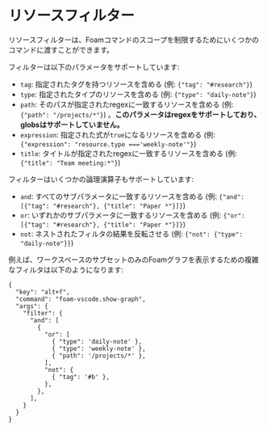 # リソースフィルター

リソースフィルターは、Foamコマンドのスコープを制限するためにいくつかのコマンドに渡すことができます。

フィルターは以下のパラメータをサポートしています:

- `tag`: 指定されたタグを持つリソースを含める (例: `{"tag": "#research"}`)
- `type`: 指定されたタイプのリソースを含める (例: `{"type": "daily-note"}`)
- `path`: そのパスが指定されたregexに一致するリソースを含める (例: `{"path": "/projects/*"}`) 。**このパラメータはregexをサポートしており、globsはサポートしていません。**
- `expression`: 指定された式が`true`になるリソースを含める (例: `{"expression": "resource.type ==='weekly-note'"}`)
- `title`: タイトルが指定されたregexに一致するリソースを含める (例: `{"title": "Team meeting:*"}`)

フィルターはいくつかの論理演算子もサポートしています:

- `and`: すべてのサブパラメータに一致するリソースを含める (例: `{"and": [{"tag": "#research"}, {"title": "Paper *"}]}`)
- `or`: いずれかのサブパラメータに一致するリソースを含める (例: `{"or": [{"tag": "#research"}, {"title": "Paper *"}]}`)
- `not`: ネストされたフィルタの結果を反転させる (例: `{"not": {"type": "daily-note"}}`)

例えば、ワークスペースのサブセットのみのFoamグラフを表示するための複雑なフィルタは以下のようになります:

```
{
  "key": "alt+f",
  "command": "foam-vscode.show-graph",
  "args": {
    "filter": {
      "and": [
        {
          "or": [
            { "type": 'daily-note' },
            { "type": 'weekly-note' },
            { "path": '/projects/*' },
          ],
          "not": {
            { "tag": '#b' },
          },
        },
      ],
    }
  }
}
```


